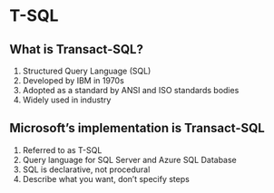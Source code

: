 # T-SQL
## What is Transact-SQL?
1. Structured Query Language (SQL)
2. Developed by IBM in 1970s
3. Adopted as a standard by ANSI and ISO standards bodies
4. Widely used in industry
## Microsoft’s implementation is Transact-SQL
1. Referred to as T-SQL
2. Query language for SQL Server and Azure SQL Database
3. SQL is declarative, not procedural
4. Describe what you want, don’t specify steps
